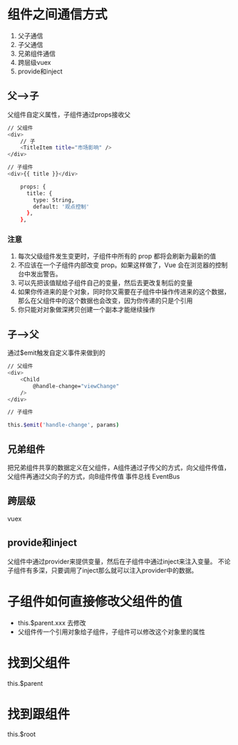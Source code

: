# 组件之间通信方式

1. 父子通信
2. 子父通信
3. 兄弟组件通信
4. 跨层级vuex
5. provide和inject

## 父——>子

父组件自定义属性，子组件通过props接收父

```sh
// 父组件
<div>
    // 子
    <TitleItem title="市场影响" />
</div>

// 子组件
<div>{{ title }}</div>

    props: {
      title: {
        type: String,
        default: '观点控制'
      },
    },
```

### 注意
1. 每次父级组件发生变更时，子组件中所有的 prop 都将会刷新为最新的值
2. 不应该在一个子组件内部改变 prop。如果这样做了，Vue 会在浏览器的控制台中发出警告。
3. 可以先把该值赋给子组件自己的变量，然后去更改复制后的变量
4. 如果你传进来的是个对象，同时你又需要在子组件中操作传进来的这个数据，那么在父组件中的这个数据也会改变，因为你传递的只是个引用
5. 你只能对对象做深拷贝创建一个副本才能继续操作

## 子——>父

通过$emit触发自定义事件来做到的

```sh
// 父组件
<div>
    <Child
        @handle-change="viewChange"
    />
</div>

// 子组件

this.$emit('handle-change', params)

```

## 兄弟组件

把兄弟组件共享的数据定义在父组件，A组件通过子传父的方式，向父组件传值，父组件再通过父向子的方式，向B组件传值
事件总线 EventBus


## 跨层级

vuex

## provide和inject

父组件中通过provider来提供变量，然后在子组件中通过inject来注入变量。
不论子组件有多深，只要调用了inject那么就可以注入provider中的数据。


# 子组件如何直接修改父组件的值

- this.$parent.xxx 去修改
- 父组件传一个引用对象给子组件，子组件可以修改这个对象里的属性


# 找到父组件

this.$parent

# 找到跟组件

this.$root